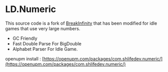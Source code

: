 # LD.Numeric
This source code is a fork of [BreakInfinity](https://github.com/Razenpok/BreakInfinity.cs) that has been modified for idle games that use very large numbers.

- GC Friendly
- Fast Double Parse For BigDouble
- Alphabet Parser For Idle Game.

openupm install : [https://openupm.com/packages/com.shlifedev.numeric/](https://openupm.com/packages/com.shlifedev.numeric/)
